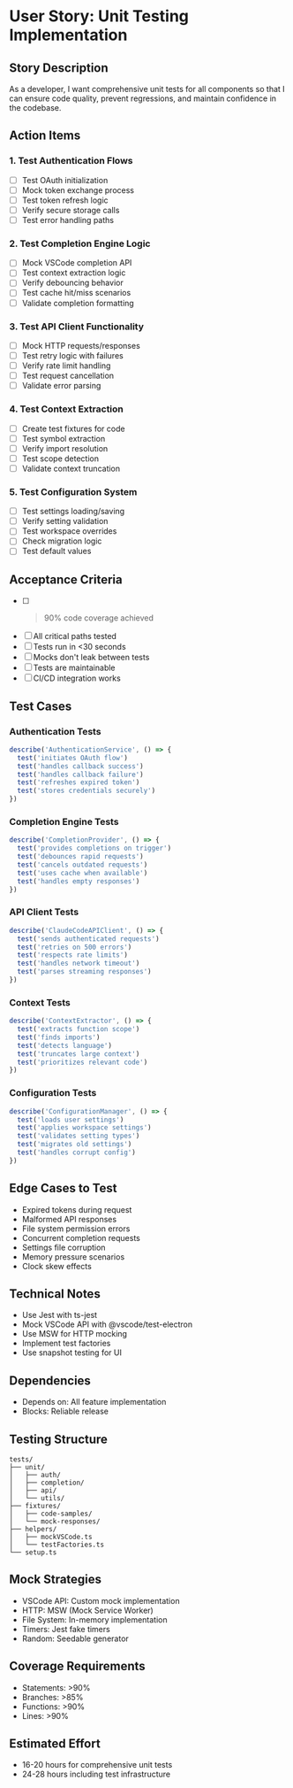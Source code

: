 # User Story: Unit Testing Implementation

## Story Description
As a developer, I want comprehensive unit tests for all components so that I can ensure code quality, prevent regressions, and maintain confidence in the codebase.

## Action Items

### 1. Test Authentication Flows
- [ ] Test OAuth initialization
- [ ] Mock token exchange process
- [ ] Test token refresh logic
- [ ] Verify secure storage calls
- [ ] Test error handling paths

### 2. Test Completion Engine Logic
- [ ] Mock VSCode completion API
- [ ] Test context extraction logic
- [ ] Verify debouncing behavior
- [ ] Test cache hit/miss scenarios
- [ ] Validate completion formatting

### 3. Test API Client Functionality
- [ ] Mock HTTP requests/responses
- [ ] Test retry logic with failures
- [ ] Verify rate limit handling
- [ ] Test request cancellation
- [ ] Validate error parsing

### 4. Test Context Extraction
- [ ] Create test fixtures for code
- [ ] Test symbol extraction
- [ ] Verify import resolution
- [ ] Test scope detection
- [ ] Validate context truncation

### 5. Test Configuration System
- [ ] Test settings loading/saving
- [ ] Verify setting validation
- [ ] Test workspace overrides
- [ ] Check migration logic
- [ ] Test default values

## Acceptance Criteria
- [ ] >90% code coverage achieved
- [ ] All critical paths tested
- [ ] Tests run in <30 seconds
- [ ] Mocks don't leak between tests
- [ ] Tests are maintainable
- [ ] CI/CD integration works

## Test Cases

### Authentication Tests
```typescript
describe('AuthenticationService', () => {
  test('initiates OAuth flow')
  test('handles callback success')
  test('handles callback failure')
  test('refreshes expired token')
  test('stores credentials securely')
})
```

### Completion Engine Tests
```typescript
describe('CompletionProvider', () => {
  test('provides completions on trigger')
  test('debounces rapid requests')
  test('cancels outdated requests')
  test('uses cache when available')
  test('handles empty responses')
})
```

### API Client Tests
```typescript
describe('ClaudeCodeAPIClient', () => {
  test('sends authenticated requests')
  test('retries on 500 errors')
  test('respects rate limits')
  test('handles network timeout')
  test('parses streaming responses')
})
```

### Context Tests
```typescript
describe('ContextExtractor', () => {
  test('extracts function scope')
  test('finds imports')
  test('detects language')
  test('truncates large context')
  test('prioritizes relevant code')
})
```

### Configuration Tests
```typescript
describe('ConfigurationManager', () => {
  test('loads user settings')
  test('applies workspace settings')
  test('validates setting types')
  test('migrates old settings')
  test('handles corrupt config')
})
```

## Edge Cases to Test
- Expired tokens during request
- Malformed API responses
- File system permission errors
- Concurrent completion requests
- Settings file corruption
- Memory pressure scenarios
- Clock skew effects

## Technical Notes
- Use Jest with ts-jest
- Mock VSCode API with @vscode/test-electron
- Use MSW for HTTP mocking
- Implement test factories
- Use snapshot testing for UI

## Dependencies
- Depends on: All feature implementation
- Blocks: Reliable release

## Testing Structure
```
tests/
├── unit/
│   ├── auth/
│   ├── completion/
│   ├── api/
│   └── utils/
├── fixtures/
│   ├── code-samples/
│   └── mock-responses/
├── helpers/
│   ├── mockVSCode.ts
│   └── testFactories.ts
└── setup.ts
```

## Mock Strategies
- VSCode API: Custom mock implementation
- HTTP: MSW (Mock Service Worker)
- File System: In-memory implementation
- Timers: Jest fake timers
- Random: Seedable generator

## Coverage Requirements
- Statements: >90%
- Branches: >85%
- Functions: >90%
- Lines: >90%

## Estimated Effort
- 16-20 hours for comprehensive unit tests
- 24-28 hours including test infrastructure
